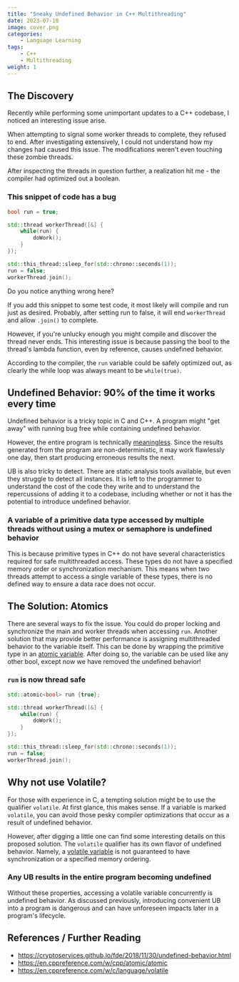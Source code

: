 ```yaml
---
title: "Sneaky Undefined Behavior in C++ Multithreading"
date: 2023-07-18
image: cover.png
categories:
    - Language Learning
tags:
    - C++
    - Multithreading
weight: 1
---
```


## The Discovery

Recently while performing some unimportant updates to a C++ codebase, I noticed an interesting issue arise.

When attempting to signal some worker threads to complete, they refused to end. After investigating extensively, I could not understand how my changes had caused this issue. The modifications weren't even touching these zombie threads.

After inspecting the threads in question further, a realization hit me - the compiler had optimized out a boolean. 

### This snippet of code has a bug

```c++
bool run = true;

std::thread workerThread([&] {
    while(run) {
        doWork();
    }
});

std::this_thread::sleep_for(std::chrono::seconds(1));
run = false;
workerThread.join();
```

Do you notice anything wrong here?

If you add this snippet to some test code, it most likely will compile and run just as desired. Probably, after setting run to false, it will end `workerThread` and allow `.join()` to complete.

However, if you're unlucky enough you might compile and discover the thread never ends. This interesting issue is because passing the bool to the thread's lambda function, even by reference, causes undefined behavior.

According to the compiler, the `run` variable could be safely optimized out, as clearly the while loop was always meant to be `while(true)`.

## Undefined Behavior: 90% of the time it works every time

Undefined behavior is a tricky topic in C and C++. A program might "get away" with running bug free while containing undefined behavior.

However, the entire program is technically [meaningless](https://cryptoservices.github.io/fde/2018/11/30/undefined-behavior.html). Since the results generated from the program are non-deterministic, it may work flawlessly one day, then start producing erroneous results the next.

UB is also tricky to detect. There are static analysis tools available, but even they struggle to detect all instances. It is left to the programmer to understand the cost of the code they write and to understand the repercussions of adding it to a codebase, including whether or not it has the potential to introduce undefined behavior.

### A variable of a primitive data type accessed by multiple threads without using a mutex or semaphore is undefined behavior

This is because primitive types in C++ do not have several characteristics required for safe multithreaded access. These types do not have a specified memory order or synchronization mechanism. This means when two threads attempt to access a single variable of these types, there is no defined way to ensure a data race does not occur.

## The Solution: Atomics

There are several ways to fix the issue. You could do proper locking and synchronize the main and worker threads when accessing `run`. Another solution that may provide better performance is assigning multithreaded behavior to the variable itself. This can be done by wrapping the primitive type in an [atomic variable](https://en.cppreference.com/w/cpp/atomic/atomic). After doing so, the variable can be used like any other bool, except now we have removed the undefined behavior!

### `run` is now thread safe
```c++
std::atomic<bool> run {true};

std::thread workerThread([&] {
    while(run) {
        doWork();
    }
});

std::this_thread::sleep_for(std::chrono::seconds(1));
run = false;
workerThread.join();
```

## Why not use Volatile?

For those with experience in C, a tempting solution might be to use the qualifier `volatile`. At first glance, this makes sense. If a variable is marked `volatile`, you can avoid those pesky compiler optimizations that occur as a result of undefined behavior.

However, after digging a little one can find some interesting details on this proposed solution. The `volatile` qualifier has its own flavor of undefined behavior. Namely, a [volatile variable](https://en.cppreference.com/w/c/language/volatile) is not guaranteed to have synchronization or a specified memory ordering.

### Any UB results in the entire program becoming undefined

Without these properties, accessing a volatile variable concurrently is undefined behavior. As discussed previously, introducing convenient UB into a program is dangerous and can have unforeseen impacts later in a program's lifecycle. 

## References / Further Reading
- https://cryptoservices.github.io/fde/2018/11/30/undefined-behavior.html
- https://en.cppreference.com/w/cpp/atomic/atomic
- https://en.cppreference.com/w/c/language/volatile
